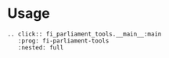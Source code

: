 # Usage

```{eval-rst}
.. click:: fi_parliament_tools.__main__:main
   :prog: fi-parliament-tools
   :nested: full
```

